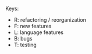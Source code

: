 


Keys:

- R: refactoring / reorganization
- F: new features
- L: language features
- B: bugs
- T: testing

 

 

 
  
 



 